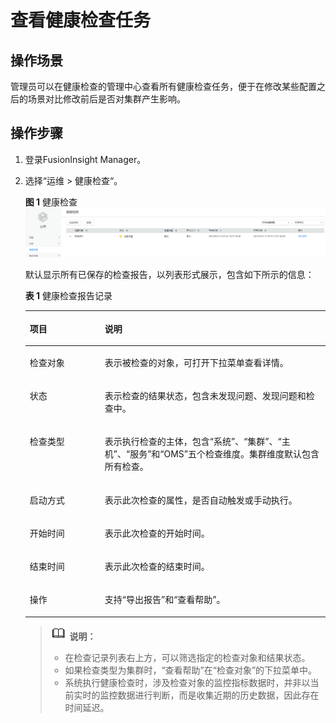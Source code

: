 # 查看健康检查任务<a name="admin_guide_000077"></a>

## 操作场景<a name="s3a6dc04b2b5543e3ac5ac42ea4fc71c1"></a>

管理员可以在健康检查的管理中心查看所有健康检查任务，便于在修改某些配置之后的场景对比修改前后是否对集群产生影响。

## 操作步骤<a name="section1668545761818"></a>

1.  登录FusionInsight Manager。
2.  选择“运维  \>  健康检查“。

    **图 1**  健康检查<a name="fig172457103515"></a>  
    ![](figures/健康检查.png "健康检查")

    默认显示所有已保存的检查报告，以列表形式展示，包含如下所示的信息：

    **表 1**  健康检查报告记录

    <a name="table2021914551714"></a>
    <table><thead align="left"><tr id="row14219165171713"><th class="cellrowborder" valign="top" width="25%" id="mcps1.2.3.1.1"><p id="p8219175101716"><a name="p8219175101716"></a><a name="p8219175101716"></a>项目</p>
    </th>
    <th class="cellrowborder" valign="top" width="75%" id="mcps1.2.3.1.2"><p id="p162193513176"><a name="p162193513176"></a><a name="p162193513176"></a>说明</p>
    </th>
    </tr>
    </thead>
    <tbody><tr id="row1321918512179"><td class="cellrowborder" valign="top" width="25%" headers="mcps1.2.3.1.1 "><p id="p172196591712"><a name="p172196591712"></a><a name="p172196591712"></a>检查对象</p>
    </td>
    <td class="cellrowborder" valign="top" width="75%" headers="mcps1.2.3.1.2 "><p id="p1721917520170"><a name="p1721917520170"></a><a name="p1721917520170"></a>表示被检查的对象，可打开下拉菜单查看详情。</p>
    </td>
    </tr>
    <tr id="row6219165161716"><td class="cellrowborder" valign="top" width="25%" headers="mcps1.2.3.1.1 "><p id="p1421985131714"><a name="p1421985131714"></a><a name="p1421985131714"></a>状态</p>
    </td>
    <td class="cellrowborder" valign="top" width="75%" headers="mcps1.2.3.1.2 "><p id="p7219145131715"><a name="p7219145131715"></a><a name="p7219145131715"></a>表示检查的结果状态，包含未发现问题、发现问题和检查中。</p>
    </td>
    </tr>
    <tr id="row124099110141"><td class="cellrowborder" valign="top" width="25%" headers="mcps1.2.3.1.1 "><p id="p741118141416"><a name="p741118141416"></a><a name="p741118141416"></a>检查类型</p>
    </td>
    <td class="cellrowborder" valign="top" width="75%" headers="mcps1.2.3.1.2 "><p id="p16411117145"><a name="p16411117145"></a><a name="p16411117145"></a>表示执行检查的主体，包含“系统”、“集群”、“主机”、“服务”和“OMS”五个检查维度。集群维度默认包含所有检查。</p>
    </td>
    </tr>
    <tr id="row1842992518191"><td class="cellrowborder" valign="top" width="25%" headers="mcps1.2.3.1.1 "><p id="p5430202591910"><a name="p5430202591910"></a><a name="p5430202591910"></a>启动方式</p>
    </td>
    <td class="cellrowborder" valign="top" width="75%" headers="mcps1.2.3.1.2 "><p id="p043016252193"><a name="p043016252193"></a><a name="p043016252193"></a>表示此次检查的属性，是否自动触发或手动执行。</p>
    </td>
    </tr>
    <tr id="row202211955172"><td class="cellrowborder" valign="top" width="25%" headers="mcps1.2.3.1.1 "><p id="p32214531719"><a name="p32214531719"></a><a name="p32214531719"></a>开始时间</p>
    </td>
    <td class="cellrowborder" valign="top" width="75%" headers="mcps1.2.3.1.2 "><p id="p172211950173"><a name="p172211950173"></a><a name="p172211950173"></a>表示此次检查的开始时间。</p>
    </td>
    </tr>
    <tr id="row71382020194815"><td class="cellrowborder" valign="top" width="25%" headers="mcps1.2.3.1.1 "><p id="p1913913203480"><a name="p1913913203480"></a><a name="p1913913203480"></a>结束时间</p>
    </td>
    <td class="cellrowborder" valign="top" width="75%" headers="mcps1.2.3.1.2 "><p id="p8139920114816"><a name="p8139920114816"></a><a name="p8139920114816"></a>表示此次检查的结束时间。</p>
    </td>
    </tr>
    <tr id="row2088612683515"><td class="cellrowborder" valign="top" width="25%" headers="mcps1.2.3.1.1 "><p id="p4887186183511"><a name="p4887186183511"></a><a name="p4887186183511"></a>操作</p>
    </td>
    <td class="cellrowborder" valign="top" width="75%" headers="mcps1.2.3.1.2 "><p id="p48877663516"><a name="p48877663516"></a><a name="p48877663516"></a>支持“导出报告”和“查看帮助”。</p>
    </td>
    </tr>
    </tbody>
    </table>

    >![](public_sys-resources/icon-note.gif) **说明：** 
    >-   在检查记录列表右上方，可以筛选指定的检查对象和结果状态。
    >-   如果检查类型为集群时，“查看帮助”在“检查对象”的下拉菜单中。
    >-   系统执行健康检查时，涉及检查对象的监控指标数据时，并非以当前实时的监控数据进行判断，而是收集近期的历史数据，因此存在时间延迟。


